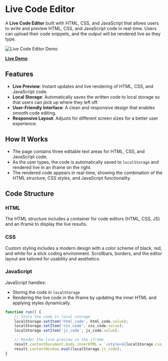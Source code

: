 # **Live Code Editor**

A **Live Code Editor** built with HTML, CSS, and JavaScript that allows users to write and preview HTML, CSS, and JavaScript code in real-time. Users can upload their code snippets, and the output will be rendered live as they type.

![Live Code Editor Demo](demo.gif)

[**Live Demo**](https://patrikaeberli.github.io/livecodeeditor/)

## **Features**

- **Live Preview**: Instant updates and live rendering of HTML, CSS, and JavaScript code.
- **Local Storage**: Automatically saves the written code to local storage so that users can pick up where they left off.
- **User-Friendly Interface**: A clean and responsive design that enables smooth code editing.
- **Responsive Layout**: Adjusts for different screen sizes for a better user experience.

## **How It Works**

- The page contains three editable text areas for HTML, CSS, and JavaScript code.
- As the user types, the code is automatically saved to `localStorage` and rendered live in an iframe on the right.
- The rendered code appears in real-time, showing the combination of the HTML structure, CSS styles, and JavaScript functionality.

## **Code Structure**

### **HTML**

The HTML structure includes a container for code editors (HTML, CSS, JS) and an iframe to display the live results.

### **CSS**

Custom styling includes a modern design with a color scheme of black, red, and white for a slick coding environment. Scrollbars, borders, and the editor layout are tailored for usability and aesthetics.

### **JavaScript**

JavaScript handles:
- Storing the code in `localStorage`
- Rendering the live code in the iframe by updating the inner HTML and applying styles dynamically.

```javascript
function run() {
    // Store the code in local storage
    localStorage.setItem('html_code', html_code.value);
    localStorage.setItem('css_code', css_code.value);
    localStorage.setItem('js_code', js_code.value);

    // Render the live preview in the iframe
    result.contentDocument.body.innerHTML = `<style>${localStorage.css_code}</style>` + localStorage.html_code;
    result.contentWindow.eval(localStorage.js_code);
}
